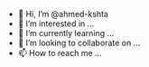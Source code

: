 - 👋 Hi, I’m @ahmed-kshta
- 👀 I’m interested in ...
- 🌱 I’m currently learning ...
- 💞️ I’m looking to collaborate on ...
- 📫 How to reach me ...

<!---
ahmed-kshta/ahmed-kshta is a ✨ special ✨ repository because its `README.md` (this file) appears on your GitHub profile.
You can click the Preview link to take a look at your changes.
--->
